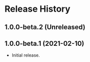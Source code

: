 # Release History

## 1.0.0-beta.2 (Unreleased)


## 1.0.0-beta.1 (2021-02-10)

- Initial release.

